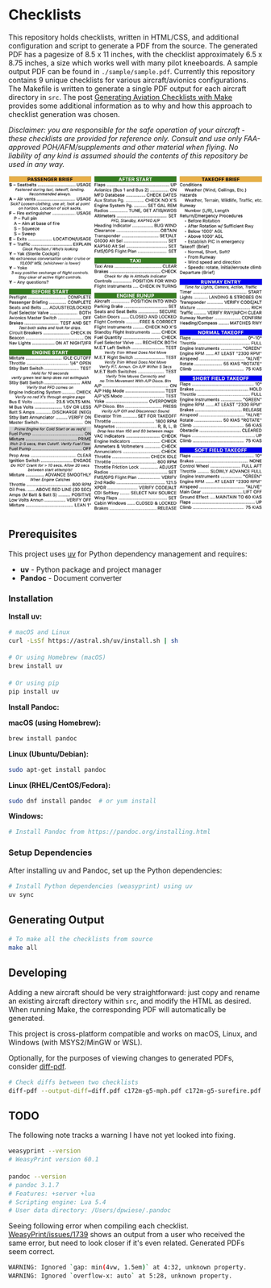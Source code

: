 # Checklists

This repository holds checklists, written in HTML/CSS, and additional configuration and script to generate a PDF from the source.
The generated PDF has a pagesize of 8.5 x 11 inches, with the checklist approximately 6.5 x 8.75 inches, a size which works well with many pilot kneeboards.
A sample output PDF can be found in `./sample/sample.pdf`.
Currently this repository contains 9 unique checklists for various aircraft/avionics configurations.
The Makefile is written to generate a single PDF output for each aircraft directory in `src`.
The post [Generating Aviation Checklists with Make](https://danielwiese.com/posts/makefile-checklists/) provides some additional information as to why and how this approach to checklist generation was chosen.

*Disclaimer: you are responsible for the safe operation of your aircraft - these checklists are provided for reference only. Consult and use only FAA-approved POH/AFM/supplements and other material when flying. No liability of any kind is assumed should the contents of this repository be used in any way.*

<p align="center">
  <img title="sample-checklist" alt="sample-checklist" width="600" src="sample/checklist.jpg">
</p>

## Prerequisites

This project uses [uv](https://docs.astral.sh/uv/) for Python dependency management and requires:
- **uv** - Python package and project manager
- **Pandoc** - Document converter

### Installation

**Install uv:**
```sh
# macOS and Linux
curl -LsSf https://astral.sh/uv/install.sh | sh

# Or using Homebrew (macOS)
brew install uv

# Or using pip
pip install uv
```

**Install Pandoc:**

**macOS (using Homebrew):**
```sh
brew install pandoc
```

**Linux (Ubuntu/Debian):**
```sh
sudo apt-get install pandoc
```

**Linux (RHEL/CentOS/Fedora):**
```sh
sudo dnf install pandoc  # or yum install
```

**Windows:**
```sh
# Install Pandoc from https://pandoc.org/installing.html
```

### Setup Dependencies

After installing uv and Pandoc, set up the Python dependencies:

```sh
# Install Python dependencies (weasyprint) using uv
uv sync
```

## Generating Output

```sh
# To make all the checklists from source
make all
```

## Developing

Adding a new aircraft should be very straightforward: just copy and rename an existing aircraft directory within `src`, and modify the HTML as desired.
When running Make, the corresponding PDF will automatically be generated.

This project is cross-platform compatible and works on macOS, Linux, and Windows (with MSYS2/MinGW or WSL).

Optionally, for the purposes of viewing changes to generated PDFs, consider [diff-pdf](https://vslavik.github.io/diff-pdf/).

```sh
# Check diffs between two checklists
diff-pdf --output-diff=diff.pdf c172m-g5-mph.pdf c172m-g5-surefire.pdf
```

## TODO

The following note tracks a warning I have not yet looked into fixing.

```sh
weasyprint --version
# WeasyPrint version 60.1

pandoc --version
# pandoc 3.1.7
# Features: +server +lua
# Scripting engine: Lua 5.4
# User data directory: /Users/dpwiese/.pandoc
```

Seeing following error when compiling each checklist.
[WeasyPrint/issues/1739](https://github.com/Kozea/WeasyPrint/issues/1739) shows an output from a user who received the same error, but need to look closer if it's even related.
Generated PDFs seem correct.

```sh
WARNING: Ignored `gap: min(4vw, 1.5em)` at 4:32, unknown property.
WARNING: Ignored `overflow-x: auto` at 5:28, unknown property.
```
